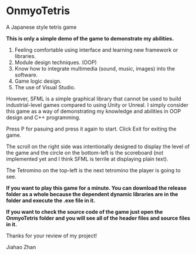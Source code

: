 # OnmyoTetris
A Japanese style tetris game

__This is only a simple demo of the game to demonstrate my abilities.__

1. Feeling comfortable using interface and learning new framework or libraries.
2. Module design techniques. (OOP)
3. Know how to integrate multimedia (sound, music, images) into the software.
4. Game logic design.
5. The use of Visual Studio. 

However, SFML is a simple graphical library that cannot be used to build industrial-level games compared to using Unity or Unreal. I simply consider this game as a way of demonstrating my knowledge and abilities in OOP design and C++ programming. 

Press P for pasuing and press it again to start. 
Click Exit for exiting the game.

The scroll on the right side was intentionally designed to display the level of the game and the circle on the bottom-left is the scoreboard (not implemented yet and I think SFML is terrile at displaying plain text). 

The Tetromino on the top-left is the next tetromino the player is going to see.

__If you want to play this game for a minute. You can download the release folder as a whole because the dependent dynamic libraries are in the folder and execute the .exe file in it.__

__If you want to check the source code of the game just open the OnmyoTetris folder and you will see all of the header files and source files in it.__

Thanks for your review of my project!

Jiahao Zhan
